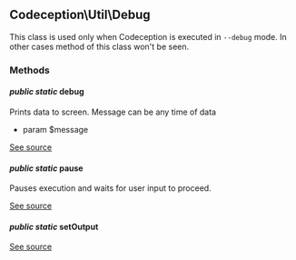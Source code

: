 
## Codeception\Util\Debug


This class is used only when Codeception is executed in `--debug` mode.
In other cases method of this class won't be seen.

### Methods


#### *public static* debug
Prints data to screen. Message can be any time of data

 *  param $message

[See source](https://github.com/Codeception/Codeception/blob/master/src/Codeception/Util/Debug.php#L28)

#### *public static* pause
Pauses execution and waits for user input to proceed.

[See source](https://github.com/Codeception/Codeception/blob/master/src/Codeception/Util/Debug.php#L39)

#### *public static* setOutput
[See source](https://github.com/Codeception/Codeception/blob/master/src/Codeception/Util/Debug.php#L18)
